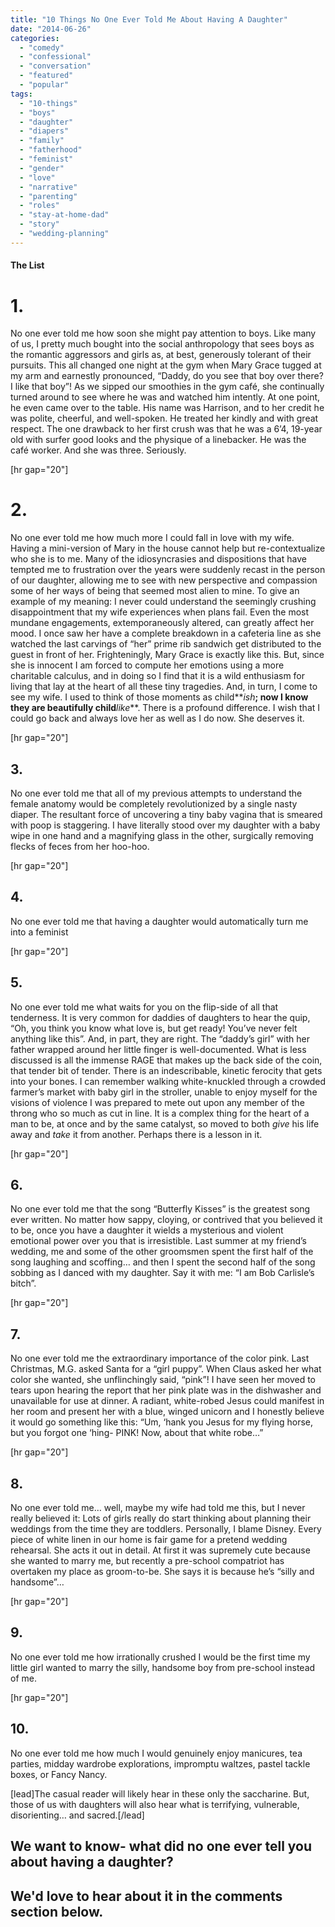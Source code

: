 ```yaml
---
title: "10 Things No One Ever Told Me About Having A Daughter"
date: "2014-06-26"
categories: 
  - "comedy"
  - "confessional"
  - "conversation"
  - "featured"
  - "popular"
tags: 
  - "10-things"
  - "boys"
  - "daughter"
  - "diapers"
  - "family"
  - "fatherhood"
  - "feminist"
  - "gender"
  - "love"
  - "narrative"
  - "parenting"
  - "roles"
  - "stay-at-home-dad"
  - "story"
  - "wedding-planning"
---
```


#### The List

# 1.

No one ever told me how soon she might pay attention to boys. Like many of us, I pretty much bought into the social anthropology that sees boys as the romantic aggressors and girls as, at best, generously tolerant of their pursuits. This all changed one night at the gym when Mary Grace tugged at my arm and earnestly pronounced, “Daddy, do you see that boy over there? I like that boy”! As we sipped our smoothies in the gym café, she continually turned around to see where he was and watched him intently. At one point, he even came over to the table. His name was Harrison, and to her credit he was polite, cheerful, and well-spoken. He treated her kindly and with great respect. The one drawback to her first crush was that he was a 6’4, 19-year old with surfer good looks and the physique of a linebacker. He was the café worker. And she was three. Seriously.

\[hr gap="20"\]

# 2.

No one ever told me how much more I could fall in love with my wife. Having a mini-version of Mary in the house cannot help but re-contextualize who she is to me. Many of the idiosyncrasies and dispositions that have tempted me to frustration over the years were suddenly recast in the person of our daughter, allowing me to see with new perspective and compassion some of her ways of being that seemed most alien to mine. To give an example of my meaning: I never could understand the seemingly crushing disappointment that my wife experiences when plans fail. Even the most mundane engagements, extemporaneously altered, can greatly affect her mood. I once saw her have a complete breakdown in a cafeteria line as she watched the last carvings of “her” prime rib sandwich get distributed to the guest in front of her. Frighteningly, Mary Grace is exactly like this. But, since she is innocent I am forced to compute her emotions using a more charitable calculus, and in doing so I find that it is a wild enthusiasm for living that lay at the heart of all these tiny tragedies. And, in turn, I come to see my wife. I used to think of those moments as child**_ish_**; now I know they are beautifully child**_like_**. There is a profound difference. I wish that I could go back and always love her as well as I do now. She deserves it.

\[hr gap="20"\]

## 3.

No one ever told me that all of my previous attempts to understand the female anatomy would be completely revolutionized by a single nasty diaper. The resultant force of uncovering a tiny baby vagina that is smeared with poop is staggering. I have literally stood over my daughter with a baby wipe in one hand and a magnifying glass in the other, surgically removing flecks of feces from her hoo-hoo. 

\[hr gap="20"\]

## 4.

No one ever told me that having a daughter would automatically turn me into a feminist

\[hr gap="20"\]

## 5.

No one ever told me what waits for you on the flip-side of all that tenderness. It is very common for daddies of daughters to hear the quip, “Oh, you think you know what love is, but get ready! You’ve never felt anything like this”. And, in part, they are right. The “daddy’s girl” with her father wrapped around her little finger is well-documented. What is less discussed is all the immense RAGE that makes up the back side of the coin, that tender bit of tender. There is an indescribable, kinetic ferocity that gets into your bones. I can remember walking white-knuckled through a crowded farmer’s market with baby girl in the stroller, unable to enjoy myself for the visions of violence I was prepared to mete out upon any member of the throng who so much as cut in line. It is a complex thing for the heart of a man to be, at once and by the same catalyst, so moved to both _give_ his life away and _take_ it from another. Perhaps there is a lesson in it.

\[hr gap="20"\]

## 6.

No one ever told me that the song “Butterfly Kisses” is the greatest song ever written. No matter how sappy, cloying, or contrived that you believed it to be, once you have a daughter it wields a mysterious and violent emotional power over you that is irresistible. Last summer at my friend’s wedding, me and some of the other groomsmen spent the first half of the song laughing and scoffing… and then I spent the second half of the song sobbing as I danced with my daughter. Say it with me: “I am Bob Carlisle’s bitch”.

\[hr gap="20"\]

## 7.

No one ever told me the extraordinary importance of the color pink. Last Christmas, M.G. asked Santa for a “girl puppy”. When Claus asked her what color she wanted, she unflinchingly said, “pink”! I have seen her moved to tears upon hearing the report that her pink plate was in the dishwasher and unavailable for use at dinner. A radiant, white-robed Jesus could manifest in her room and present her with a blue, winged unicorn and I honestly believe it would go something like this: “Um, ‘hank you Jesus for my flying horse, but you forgot one ‘hing- PINK! Now, about that white robe…”

\[hr gap="20"\]

## 8.

No one ever told me… well, maybe my wife had told me this, but I never really believed it: Lots of girls really do start thinking about planning their weddings from the time they are toddlers. Personally, I blame Disney. Every piece of white linen in our home is fair game for a pretend wedding rehearsal. She acts it out in detail. At first it was supremely cute because she wanted to marry me, but recently a pre-school compatriot has overtaken my place as groom-to-be. She says it is because he’s “silly and handsome”…

\[hr gap="20"\]

## 9.

No one ever told me how irrationally crushed I would be the first time my little girl wanted to marry the silly, handsome boy from pre-school instead of me. 

\[hr gap="20"\]

## 10.

No one ever told me how much I would genuinely enjoy manicures, tea parties, midday wardrobe explorations, impromptu waltzes, pastel tackle boxes, or Fancy Nancy.

\[lead\]The casual reader will likely hear in these only the saccharine. But, those of us with daughters will also hear what is terrifying, vulnerable, disorienting… and sacred.\[/lead\]

## We want to know- what did no one ever tell you about having a daughter?

## We'd love to hear about it in the comments section below.
